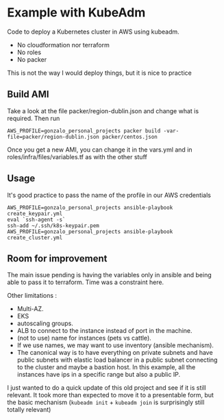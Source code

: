 # Example with KubeAdm

Code to deploy a Kubernetes cluster in AWS using kubeadm.

+ No cloudformation nor terraform
+ No roles
+ No packer

This is not the way I would deploy things, but it is nice to practice

## Build AMI

Take a look at the file packer/region-dublin.json and change what is required. Then run
```
AWS_PROFILE=gonzalo_personal_projects packer build -var-file=packer/region-dublin.json packer/centos.json
```

Once you get a new AMI, you can change it in the vars.yml and in roles/infra/files/variables.tf as with the other stuff

## Usage
It's good practice to pass the name of the profile in our AWS credentials

```
AWS_PROFILE=gonzalo_personal_projects ansible-playbook create_keypair.yml
eval `ssh-agent -s`
ssh-add ~/.ssh/k8s-keypair.pem
AWS_PROFILE=gonzalo_personal_projects ansible-playbook create_cluster.yml
```

## Room for improvement

The main issue pending is having the variables only in ansible and being able to pass it to terraform. Time was a constraint here.

Other limitations :
+ Multi-AZ.
+ EKS
+ autoscaling groups.
+ ALB to connect to the instance instead of port in the machine.
+ (not to use) name for instances (pets vs cattle).
+ If we use names, we may want to use inventory (ansible mechanism).
+ The canonical way is to have everything on private subnets and have public subnets with elastic load balancer in a public subnet connecting to the cluster and maybe a bastion host. In this example, all the instances have ips in a specific range but also a public IP.

I just wanted to do a quick update of this old project and see if it is still relevant. It took more than expected to move it to a presentable form, but the basic mechanism (`kubeadm init` + `kubeadm join` is surprisingly still totally relevant)
